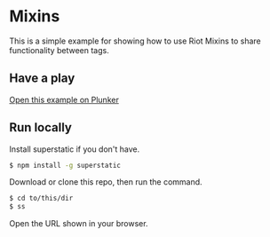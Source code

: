 # Mixins

This is a simple example for showing how to use Riot Mixins to share functionality between tags.

## Have a play

[Open this example on Plunker](http://riotjs.com/examples/plunker/?app=mixins)

## Run locally

Install superstatic if you don't have.

```bash
$ npm install -g superstatic
```

Download or clone this repo, then run the command.

```bash
$ cd to/this/dir
$ ss
```

Open the URL shown in your browser.
